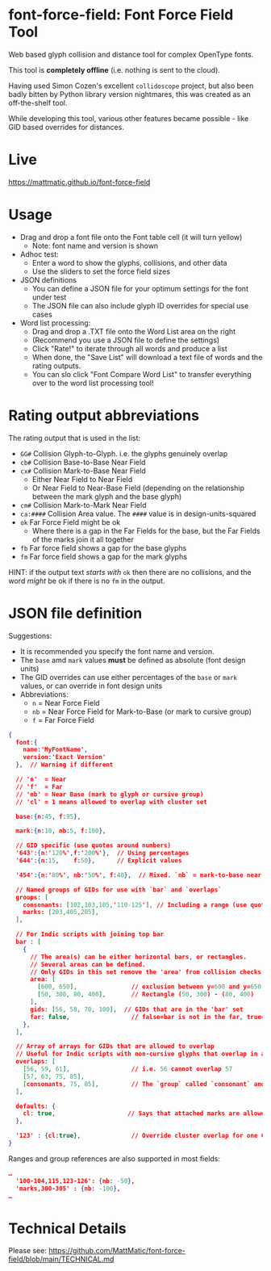 # font-force-field: Font Force Field Tool
Web based glyph collision and distance tool for complex OpenType fonts.

This tool is **completely offline** (i.e. nothing is sent to the cloud).

Having used Simon Cozen's excellent `collidoscope` project, but also been
badly bitten by Python library version nightmares, this was created as an
off-the-shelf tool.

While developing this tool, various other features became possible - like GID based
overrides for distances.

# Live
https://mattmatic.github.io/font-force-field

# Usage

- Drag and drop a font file onto the Font table cell (it will turn yellow)
    - Note: font name and version is shown
- Adhoc test:
  - Enter a word to show the glyphs, collisions, and other data
  - Use the sliders to set the force field sizes
- JSON definitions
  - You can define a JSON file for your optimum settings for the font under test
  - The JSON file can also include glyph ID overrides for special use cases
- Word list processing:
  - Drag and drop a .TXT file onto the Word List area on the right
  - (Recommend you use a JSON file to define the settings)
  - Click "Rate!" to iterate through all words and produce a list
  - When done, the "Save List" will download a text file of words and the rating outputs.
  - You can slo click "Font Compare Word List" to transfer everything over to the word list processing tool!

# Rating output abbreviations
The rating output that is used in the list:
- `GG#` Collision Glyph-to-Glyph. i.e. the glyphs genuinely overlap
- `cb#` Collision Base-to-Base Near Field
- `cx#` Collision Mark-to-Base Near Field
  - Either Near Field to Near Field
  - Or Near Field to Near-Base Field (depending on the relationship between the mark glyph and the base glyph)
- `cm#` Collision Mark-to-Mark Near Field
- `ca:####` Collision Area value. The `####` value is in design-units-squared
- `ok` Far Force Field might be ok
  - Where there is a gap in the Far Fields for the base, but the Far Fields of the marks join it all together
- `fb` Far force field shows a gap for the base glyphs
- `fm` Far force field shows a gap for the mark glyphs

HINT: if the output text _starts with_ `ok` then there are no collisions, and the word _might_ be ok if there is no `fm` in the output.

# JSON file definition

Suggestions:
- It is recommended you specify the font name and version.
- The `base` amd `mark` values **must** be defined as absolute (font design units)
- The GID overrides can use either percentages of the `base` or `mark` values, or can override in font design units
- Abbreviations:
  - `n` = Near Force Field
  - `nb` = Near Force Field for Mark-to-Base (or mark to cursive group)
  - `f` = Far Force Field

```json
{
  font:{
    name:'MyFontName',
    version:'Exact Version'
  },  // Warning if different

  // 'n'  = Near
  // 'f'  = Far
  // 'nb' = Near Base (mark to glyph or cursive group)
  // 'cl' = 1 means allowed to overlap with cluster set

  base:{n:45, f:95},

  mark:{n:10, nb:5, f:100},

  // GID specific (use quotes around numbers)
  '643':{n:'120%',f:'200%'},  // Using percentages
  '644':{n:15,    f:50},      // Explicit values

  '454':{n:'80%', nb:'50%', f:40},  // Mixed. `nb` = mark-to-base near field

  // Named groups of GIDs for use with `bar` and `overlaps`
  groups: [
    consonants: [102,103,105,'110-125'], // Including a range (use quotes!)
    marks: [203,405,205],
  ],

  // For Indic scripts with joining top bar
  bar : [
    {
      // The area(s) can be either horizontal bars, or rectangles.
      // Several areas can be defined.
      // Only GIDs in this set remove the 'area' from collision checks
      area: [
        [600, 650],               // exclusion between y=600 and y=650
        [50, 300, 80, 400],       // Rectangle (50, 300) - (80, 400)
      ],
      gids: [56, 58, 70, 100],  // GIDs that are in the 'bar' set
      far: false,                 // false=bar is not in the far, true=bar included in far
    },
  ],

  // Array of arrays for GIDs that are allowed to overlap
  // Useful for Indic scripts with non-cursive glyphs that overlap in areas other than the 'bar' area
  overlaps: [                   
    [56, 59, 61],                 // i.e. 56 cannot overlap 57
    [57, 63, 75, 85],
    [consonants, 75, 85],         // The `group` called `consonant` and 75 and 85
  ],

  defaults: {
    cl: true,                    // Says that attached marks are allowed to overlap within the cluster by default (without this it does not allow unless the GID overrides)
  },

  '123' : {cl:true},              // Override cluster overlap for one GID
}
```

Ranges and group references are also supported in most fields:
```json
…
  '100-104,115,123-126': {nb: -50},
  'marks,300-305' : {nb: -100},
…
```



# Technical Details
Please see: https://github.com/MattMatic/font-force-field/blob/main/TECHNICAL.md
